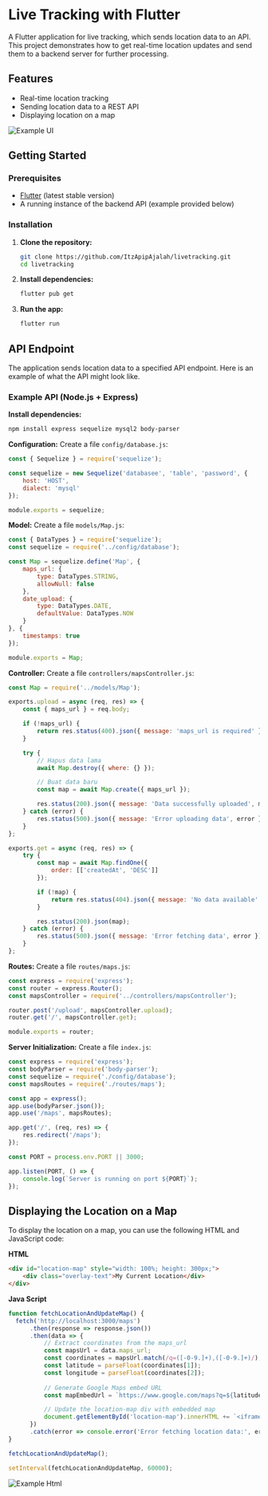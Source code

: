 # Live Tracking with Flutter

A Flutter application for live tracking, which sends location data to an API. This project demonstrates how to get real-time location updates and send them to a backend server for further processing.

## Features

- Real-time location tracking
- Sending location data to a REST API
- Displaying location on a map


![Example UI](https://i.ibb.co/wNKVT7X/example.png)

## Getting Started

### Prerequisites

- [Flutter](https://flutter.dev/docs/get-started/install) (latest stable version)
- A running instance of the backend API (example provided below)

### Installation

1. **Clone the repository:**
    ```bash
    git clone https://github.com/ItzApipAjalah/livetracking.git
    cd livetracking
    ```

2. **Install dependencies:**
    ```bash
    flutter pub get
    ```

3. **Run the app:**
    ```bash
    flutter run
    ```

## API Endpoint

The application sends location data to a specified API endpoint. Here is an example of what the API might look like.

### Example API (Node.js + Express)

**Install dependencies:**
```bash
npm install express sequelize mysql2 body-parser
```

**Configuration:**
Create a file `config/database.js`:

```js
const { Sequelize } = require('sequelize');

const sequelize = new Sequelize('databasee', 'table', 'password', {
    host: 'HOST',
    dialect: 'mysql'
});

module.exports = sequelize;
```

**Model:**
Create a file `models/Map.js`:

```js
const { DataTypes } = require('sequelize');
const sequelize = require('../config/database');

const Map = sequelize.define('Map', {
    maps_url: {
        type: DataTypes.STRING,
        allowNull: false
    },
    date_upload: {
        type: DataTypes.DATE,
        defaultValue: DataTypes.NOW
    }
}, {
    timestamps: true
});

module.exports = Map;
```

**Controller:**
Create a file `controllers/mapsController.js`:

```js
const Map = require('../models/Map');

exports.upload = async (req, res) => {
    const { maps_url } = req.body;

    if (!maps_url) {
        return res.status(400).json({ message: 'maps_url is required' });
    }

    try {
        // Hapus data lama
        await Map.destroy({ where: {} });

        // Buat data baru
        const map = await Map.create({ maps_url });

        res.status(200).json({ message: 'Data successfully uploaded', map });
    } catch (error) {
        res.status(500).json({ message: 'Error uploading data', error });
    }
};

exports.get = async (req, res) => {
    try {
        const map = await Map.findOne({
            order: [['createdAt', 'DESC']]
        });

        if (!map) {
            return res.status(404).json({ message: 'No data available' });
        }

        res.status(200).json(map);
    } catch (error) {
        res.status(500).json({ message: 'Error fetching data', error });
    }
};
```

**Routes:**
Create a file `routes/maps.js`:

```js
const express = require('express');
const router = express.Router();
const mapsController = require('../controllers/mapsController');

router.post('/upload', mapsController.upload);
router.get('/', mapsController.get);

module.exports = router;
```

**Server Initialization:**
Create a file `index.js`:

```js
const express = require('express');
const bodyParser = require('body-parser');
const sequelize = require('./config/database');
const mapsRoutes = require('./routes/maps');

const app = express();
app.use(bodyParser.json());
app.use('/maps', mapsRoutes);

app.get('/', (req, res) => {
    res.redirect('/maps');
});

const PORT = process.env.PORT || 3000;

app.listen(PORT, () => {
    console.log(`Server is running on port ${PORT}`);
});

```

## Displaying the Location on a Map

To display the location on a map, you can use the following HTML and JavaScript code:

**HTML**

```html
<div id="location-map" style="width: 100%; height: 300px;">
    <div class="overlay-text">My Current Location</div>
</div>

```

**Java Script**

```js
function fetchLocationAndUpdateMap() {
  fetch('http://localhost:3000/maps')
      .then(response => response.json())
      .then(data => {
          // Extract coordinates from the maps_url
          const mapsUrl = data.maps_url;
          const coordinates = mapsUrl.match(/q=([-0-9.]+),([-0-9.]+)/);
          const latitude = parseFloat(coordinates[1]);
          const longitude = parseFloat(coordinates[2]);
          
          // Generate Google Maps embed URL
          const mapEmbedUrl = `https://www.google.com/maps?q=${latitude},${longitude}&output=embed`;

          // Update the location-map div with embedded map
          document.getElementById('location-map').innerHTML += `<iframe frameborder="0" style="border:0;" allowfullscreen loading="lazy" src="${mapEmbedUrl}"></iframe>`;
      })
      .catch(error => console.error('Error fetching location data:', error));
}

fetchLocationAndUpdateMap();

setInterval(fetchLocationAndUpdateMap, 60000); 

```

![Example Html](https://i.ibb.co.com/pjJzzWH/examplehtml.png)